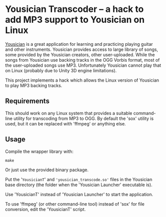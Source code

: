 # Yousician Transcoder – a hack to add MP3 support to Yousician on Linux

[Yousician](http://yousician.com/) is a great application for learning and
practicing playing guitar and other instruments. Yousician provides access to
large library of songs, some provided by the Yousician creators, other
user-uploaded. While the songs from Yousician use backing tracks in the OGG
Vorbis format, most of the user-uploaded songs use MP3. Unfortunately Yousician
cannot play that on Linux (probably due to Unity 3D engine limitations).

This project implements a hack which allows the Linux version of Yousician to
play MP3 backing tracks.

## Requirements

This should work on any Linux system that provides a suitable command-line
utility for transcoding from MP3 to OGG. By default the 'sox' utility is used,
but it can be replaced with 'ffmpeg' or anything else.

## Usage

Compile the wrapper library with:
```
make
```

Or just use the provided binary package.

Put the '`YousicianT`' and `'yousician_transcode.so'` files in the Yousician
base directory (the folder when the 'Yousician Launcher' executable is).

Use 'YousicianT' instead of 'Yousician Launcher' to start the application.

To use 'ffmpeg' (or other command-line tool) instead of 'sox' for file
conversion, edit the 'YousicianT' script.
